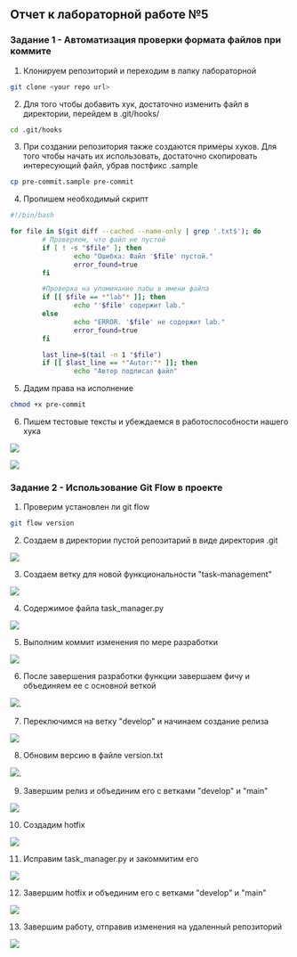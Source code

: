 ## Отчет к лабораторной работе №5
### Задание 1 - Автоматизация проверки формата файлов при коммите

1) Клонируем репозиторий и переходим в папку лабораторной
```bash
git clone <your repo url>
```
2) Для того чтобы добавить хук, достаточно изменить файл в директории, перейдем в .git/hooks/
```bash
cd .git/hooks
```
3) При создании репозитория также создаются примеры хуков. Для того чтобы начать их использовать, достаточно скопировать интересующий файл, убрав постфикс .sample
```bash
cp pre-commit.sample pre-commit
```
4) Пропишем необходимый скрипт
```bash
#!/bin/bash

for file in $(git diff --cached --name-only | grep '.txt$'); do
        # Проверяем, что файл не пустой
        if [ ! -s "$file" ]; then
                echo "Ошибка: Файл '$file' пустой."
                error_found=true
        fi

        #Проверка на упоминание лабы в имени файла
        if [[ $file == *"lab"* ]]; then
                echo "'$file' содержит lab."
        else
                echo "ERROR. '$file' не содержит lab."
                error_found=true
        fi

        last_line=$(tail -n 1 "$file")
        if [[ $last_line == *"Autor:"* ]]; then
                echo "Автор подписал файл"

```
5) Дадим права на исполнение
```bash
chmod +x pre-commit
```
6) Пишем тестовые тексты и убеждаемся в работоспособности нашего хука
   
![](https://private-user-images.githubusercontent.com/180977102/394012275-9d5b2044-303f-4c47-adb5-b770c79c2ab2.png?jwt=eyJhbGciOiJIUzI1NiIsInR5cCI6IkpXVCJ9.eyJpc3MiOiJnaXRodWIuY29tIiwiYXVkIjoicmF3LmdpdGh1YnVzZXJjb250ZW50LmNvbSIsImtleSI6ImtleTUiLCJleHAiOjE3MzM3NzkxMzAsIm5iZiI6MTczMzc3ODgzMCwicGF0aCI6Ii8xODA5NzcxMDIvMzk0MDEyMjc1LTlkNWIyMDQ0LTMwM2YtNGM0Ny1hZGI1LWI3NzBjNzljMmFiMi5wbmc_WC1BbXotQWxnb3JpdGhtPUFXUzQtSE1BQy1TSEEyNTYmWC1BbXotQ3JlZGVudGlhbD1BS0lBVkNPRFlMU0E1M1BRSzRaQSUyRjIwMjQxMjA5JTJGdXMtZWFzdC0xJTJGczMlMkZhd3M0X3JlcXVlc3QmWC1BbXotRGF0ZT0yMDI0MTIwOVQyMTEzNTBaJlgtQW16LUV4cGlyZXM9MzAwJlgtQW16LVNpZ25hdHVyZT1kNzFlMWQyZmY2YTE2MGVhYzQzMjFjNmE4Y2Y1MDY0OTNlYjYwZjk4ZjQ5YTEyNDIyYmE2NWVkMjA5YTRlYzgxJlgtQW16LVNpZ25lZEhlYWRlcnM9aG9zdCJ9.FHbnJYAJRhrfdQ-zFj0wO2yKTlrKXS9SBrKjJlYhDyc)

![](https://private-user-images.githubusercontent.com/180977102/394012656-0741e3ac-2df7-406d-a3a9-3708115b7d8f.png?jwt=eyJhbGciOiJIUzI1NiIsInR5cCI6IkpXVCJ9.eyJpc3MiOiJnaXRodWIuY29tIiwiYXVkIjoicmF3LmdpdGh1YnVzZXJjb250ZW50LmNvbSIsImtleSI6ImtleTUiLCJleHAiOjE3MzM3NzkxMzAsIm5iZiI6MTczMzc3ODgzMCwicGF0aCI6Ii8xODA5NzcxMDIvMzk0MDEyNjU2LTA3NDFlM2FjLTJkZjctNDA2ZC1hM2E5LTM3MDgxMTViN2Q4Zi5wbmc_WC1BbXotQWxnb3JpdGhtPUFXUzQtSE1BQy1TSEEyNTYmWC1BbXotQ3JlZGVudGlhbD1BS0lBVkNPRFlMU0E1M1BRSzRaQSUyRjIwMjQxMjA5JTJGdXMtZWFzdC0xJTJGczMlMkZhd3M0X3JlcXVlc3QmWC1BbXotRGF0ZT0yMDI0MTIwOVQyMTEzNTBaJlgtQW16LUV4cGlyZXM9MzAwJlgtQW16LVNpZ25hdHVyZT04YzJmMmUyNjU5NTVjOTQ3Njg0M2M1MmJmMjRlZTNiNmIzZmUzNzI0ODVlMjFmZjBkOWQ4MDcyYjY2NjVjNmI3JlgtQW16LVNpZ25lZEhlYWRlcnM9aG9zdCJ9.KOHm2p5QBjIkYwqoNO6om6I6RpYv2tr7U7hlEam2bwY)


### Задание 2 - Использование Git Flow в проекте

1) Проверим установлен ли git flow
```bash
git flow version
 ```
2) Создаем в директории пустой репозитарий в виде директория .git
   
![](https://private-user-images.githubusercontent.com/180977102/394327812-a99c28b2-d5e5-4ba3-80e5-dec74a3e3dbf.png?jwt=eyJhbGciOiJIUzI1NiIsInR5cCI6IkpXVCJ9.eyJpc3MiOiJnaXRodWIuY29tIiwiYXVkIjoicmF3LmdpdGh1YnVzZXJjb250ZW50LmNvbSIsImtleSI6ImtleTUiLCJleHAiOjE3MzM4NDMxNzcsIm5iZiI6MTczMzg0Mjg3NywicGF0aCI6Ii8xODA5NzcxMDIvMzk0MzI3ODEyLWE5OWMyOGIyLWQ1ZTUtNGJhMy04MGU1LWRlYzc0YTNlM2RiZi5wbmc_WC1BbXotQWxnb3JpdGhtPUFXUzQtSE1BQy1TSEEyNTYmWC1BbXotQ3JlZGVudGlhbD1BS0lBVkNPRFlMU0E1M1BRSzRaQSUyRjIwMjQxMjEwJTJGdXMtZWFzdC0xJTJGczMlMkZhd3M0X3JlcXVlc3QmWC1BbXotRGF0ZT0yMDI0MTIxMFQxNTAxMTdaJlgtQW16LUV4cGlyZXM9MzAwJlgtQW16LVNpZ25hdHVyZT0yMzdjNjk2MDkyM2Q3YmIzNTRlOThhOWE0MGYyZjljYzM0OGJhOGIxM2Y3NDlkOGQwZmNhZDRlNjIxN2FjN2NhJlgtQW16LVNpZ25lZEhlYWRlcnM9aG9zdCJ9.JGNvhD1mWAgHPBn_xSkkpP7t3hqYwTEp7NZHpe0qYO4)

3) Создаем ветку для новой функциональности "task-management"
   
![](https://private-user-images.githubusercontent.com/180977102/394328996-b14d2232-329f-4c22-b667-42da131008b4.png?jwt=eyJhbGciOiJIUzI1NiIsInR5cCI6IkpXVCJ9.eyJpc3MiOiJnaXRodWIuY29tIiwiYXVkIjoicmF3LmdpdGh1YnVzZXJjb250ZW50LmNvbSIsImtleSI6ImtleTUiLCJleHAiOjE3MzM4NDMzMzIsIm5iZiI6MTczMzg0MzAzMiwicGF0aCI6Ii8xODA5NzcxMDIvMzk0MzI4OTk2LWIxNGQyMjMyLTMyOWYtNGMyMi1iNjY3LTQyZGExMzEwMDhiNC5wbmc_WC1BbXotQWxnb3JpdGhtPUFXUzQtSE1BQy1TSEEyNTYmWC1BbXotQ3JlZGVudGlhbD1BS0lBVkNPRFlMU0E1M1BRSzRaQSUyRjIwMjQxMjEwJTJGdXMtZWFzdC0xJTJGczMlMkZhd3M0X3JlcXVlc3QmWC1BbXotRGF0ZT0yMDI0MTIxMFQxNTAzNTJaJlgtQW16LUV4cGlyZXM9MzAwJlgtQW16LVNpZ25hdHVyZT00NDNiZTI2Nzk3OGRmMjEwMDYxN2Q0NGFmMjZiMzAzOGE3YjNlMzhjODk0NTQ2YTAyNGNlZTIyMTAzNzY3ZGViJlgtQW16LVNpZ25lZEhlYWRlcnM9aG9zdCJ9.u_abYCanWgJPzlZoGJzOrejFMxAa-CRkc99Tka2s1qE)

4) Содержимое файла task_manager.py
   
![](https://private-user-images.githubusercontent.com/180977102/394320975-a660e396-2911-4371-b417-59c7a637f86c.png?jwt=eyJhbGciOiJIUzI1NiIsInR5cCI6IkpXVCJ9.eyJpc3MiOiJnaXRodWIuY29tIiwiYXVkIjoicmF3LmdpdGh1YnVzZXJjb250ZW50LmNvbSIsImtleSI6ImtleTUiLCJleHAiOjE3MzM4NDIyMTQsIm5iZiI6MTczMzg0MTkxNCwicGF0aCI6Ii8xODA5NzcxMDIvMzk0MzIwOTc1LWE2NjBlMzk2LTI5MTEtNDM3MS1iNDE3LTU5YzdhNjM3Zjg2Yy5wbmc_WC1BbXotQWxnb3JpdGhtPUFXUzQtSE1BQy1TSEEyNTYmWC1BbXotQ3JlZGVudGlhbD1BS0lBVkNPRFlMU0E1M1BRSzRaQSUyRjIwMjQxMjEwJTJGdXMtZWFzdC0xJTJGczMlMkZhd3M0X3JlcXVlc3QmWC1BbXotRGF0ZT0yMDI0MTIxMFQxNDQ1MTRaJlgtQW16LUV4cGlyZXM9MzAwJlgtQW16LVNpZ25hdHVyZT1mZWJmYTZjODg2NDQ3YzFkZjUzZjZhOGIxM2Y1ZDFkYTFkY2Q2YmZjMjJmZTE0NGRhZTI1NmI2MzVjYmE0ZmVmJlgtQW16LVNpZ25lZEhlYWRlcnM9aG9zdCJ9.3B6erQiljAkVjjT62wZeQwFBcsIX_eciOtFzn3Fh2aI)

5) Выполним коммит изменения по мере разработки
   
![](https://private-user-images.githubusercontent.com/180977102/394330983-bc4e9c3a-d76a-4e24-a473-53b044b14741.png?jwt=eyJhbGciOiJIUzI1NiIsInR5cCI6IkpXVCJ9.eyJpc3MiOiJnaXRodWIuY29tIiwiYXVkIjoicmF3LmdpdGh1YnVzZXJjb250ZW50LmNvbSIsImtleSI6ImtleTUiLCJleHAiOjE3MzM4NDM2NTIsIm5iZiI6MTczMzg0MzM1MiwicGF0aCI6Ii8xODA5NzcxMDIvMzk0MzMwOTgzLWJjNGU5YzNhLWQ3NmEtNGUyNC1hNDczLTUzYjA0NGIxNDc0MS5wbmc_WC1BbXotQWxnb3JpdGhtPUFXUzQtSE1BQy1TSEEyNTYmWC1BbXotQ3JlZGVudGlhbD1BS0lBVkNPRFlMU0E1M1BRSzRaQSUyRjIwMjQxMjEwJTJGdXMtZWFzdC0xJTJGczMlMkZhd3M0X3JlcXVlc3QmWC1BbXotRGF0ZT0yMDI0MTIxMFQxNTA5MTJaJlgtQW16LUV4cGlyZXM9MzAwJlgtQW16LVNpZ25hdHVyZT0zNjlmZjJjZDgyZDQyYzYzOTVjM2EzOGFkMjU5ZTNkYjdjMGM1MGZiNTcwNDVmYzljODFkNWEzMjRkNDA2MDgxJlgtQW16LVNpZ25lZEhlYWRlcnM9aG9zdCJ9.zA7K_ALwkZMmb3Ucz4_aPPOpQLbffDf_0L7jSFZTfLw)

6) После завершения разработки функции завершаем фичу и объединяем ее с основной веткой
    
![](https://private-user-images.githubusercontent.com/180977102/394331782-31843e6e-efff-40ba-b484-b41c5a204e89.png?jwt=eyJhbGciOiJIUzI1NiIsInR5cCI6IkpXVCJ9.eyJpc3MiOiJnaXRodWIuY29tIiwiYXVkIjoicmF3LmdpdGh1YnVzZXJjb250ZW50LmNvbSIsImtleSI6ImtleTUiLCJleHAiOjE3MzM4NDM3ODEsIm5iZiI6MTczMzg0MzQ4MSwicGF0aCI6Ii8xODA5NzcxMDIvMzk0MzMxNzgyLTMxODQzZTZlLWVmZmYtNDBiYS1iNDg0LWI0MWM1YTIwNGU4OS5wbmc_WC1BbXotQWxnb3JpdGhtPUFXUzQtSE1BQy1TSEEyNTYmWC1BbXotQ3JlZGVudGlhbD1BS0lBVkNPRFlMU0E1M1BRSzRaQSUyRjIwMjQxMjEwJTJGdXMtZWFzdC0xJTJGczMlMkZhd3M0X3JlcXVlc3QmWC1BbXotRGF0ZT0yMDI0MTIxMFQxNTExMjFaJlgtQW16LUV4cGlyZXM9MzAwJlgtQW16LVNpZ25hdHVyZT1kOGUzNDAyYzJiNzQ4NGYyMjk2ODYzZTc1NmE0OTdiZTFmMWZhNWY2YzIyYWI3ZjBiZjNhZjEzYTg5NTgwYmEyJlgtQW16LVNpZ25lZEhlYWRlcnM9aG9zdCJ9.ZhDBC3QqiyfH1-at5zV9P728UHKt7VN6aCs44dCvLUw).

7) Переключимся на ветку "develop" и начинаем создание релиза
   
![](https://private-user-images.githubusercontent.com/180977102/394332860-73b4a07a-1234-4432-a84f-1e12d44a03c0.png?jwt=eyJhbGciOiJIUzI1NiIsInR5cCI6IkpXVCJ9.eyJpc3MiOiJnaXRodWIuY29tIiwiYXVkIjoicmF3LmdpdGh1YnVzZXJjb250ZW50LmNvbSIsImtleSI6ImtleTUiLCJleHAiOjE3MzM4NDM5MzYsIm5iZiI6MTczMzg0MzYzNiwicGF0aCI6Ii8xODA5NzcxMDIvMzk0MzMyODYwLTczYjRhMDdhLTEyMzQtNDQzMi1hODRmLTFlMTJkNDRhMDNjMC5wbmc_WC1BbXotQWxnb3JpdGhtPUFXUzQtSE1BQy1TSEEyNTYmWC1BbXotQ3JlZGVudGlhbD1BS0lBVkNPRFlMU0E1M1BRSzRaQSUyRjIwMjQxMjEwJTJGdXMtZWFzdC0xJTJGczMlMkZhd3M0X3JlcXVlc3QmWC1BbXotRGF0ZT0yMDI0MTIxMFQxNTEzNTZaJlgtQW16LUV4cGlyZXM9MzAwJlgtQW16LVNpZ25hdHVyZT03NjU0ZTA0NGE5MGI4YzNiZDE4N2FhZmE5NGY3YzljNGQyZjRiZDAzNGY3N2U2Y2EwMzQ2Nzk1YTdkMDNiNDZlJlgtQW16LVNpZ25lZEhlYWRlcnM9aG9zdCJ9.xeO10PIiNo2TzoVShUkYhFM7k3iiz6B8wj5mZQ8_AFY)

8) Обновим версию в файле version.txt
   
![](https://private-user-images.githubusercontent.com/180977102/394334129-e62895d6-c6ad-47f5-9952-739d48f88ac8.png?jwt=eyJhbGciOiJIUzI1NiIsInR5cCI6IkpXVCJ9.eyJpc3MiOiJnaXRodWIuY29tIiwiYXVkIjoicmF3LmdpdGh1YnVzZXJjb250ZW50LmNvbSIsImtleSI6ImtleTUiLCJleHAiOjE3MzM4NDQxMjYsIm5iZiI6MTczMzg0MzgyNiwicGF0aCI6Ii8xODA5NzcxMDIvMzk0MzM0MTI5LWU2Mjg5NWQ2LWM2YWQtNDdmNS05OTUyLTczOWQ0OGY4OGFjOC5wbmc_WC1BbXotQWxnb3JpdGhtPUFXUzQtSE1BQy1TSEEyNTYmWC1BbXotQ3JlZGVudGlhbD1BS0lBVkNPRFlMU0E1M1BRSzRaQSUyRjIwMjQxMjEwJTJGdXMtZWFzdC0xJTJGczMlMkZhd3M0X3JlcXVlc3QmWC1BbXotRGF0ZT0yMDI0MTIxMFQxNTE3MDZaJlgtQW16LUV4cGlyZXM9MzAwJlgtQW16LVNpZ25hdHVyZT0xMTBhNDY5NjIzZDQ5ZTM2YWExNTFjMjg3OTVjNGEzZDk4YjQxYWZmMTYyZWM2OTRlZjZiYWU2YWIxMTg1ZTEyJlgtQW16LVNpZ25lZEhlYWRlcnM9aG9zdCJ9.eJr2XWA4D39tF0NunqIaGcst_Xb5pKeQ8uXGzStjSAw).

9) Завершим релиз и объединим его с ветками "develop" и "main"
    
![](https://private-user-images.githubusercontent.com/180977102/394335390-28d8f151-2247-4965-b6f0-14744b90cc8f.png?jwt=eyJhbGciOiJIUzI1NiIsInR5cCI6IkpXVCJ9.eyJpc3MiOiJnaXRodWIuY29tIiwiYXVkIjoicmF3LmdpdGh1YnVzZXJjb250ZW50LmNvbSIsImtleSI6ImtleTUiLCJleHAiOjE3MzM4NDQzMTIsIm5iZiI6MTczMzg0NDAxMiwicGF0aCI6Ii8xODA5NzcxMDIvMzk0MzM1MzkwLTI4ZDhmMTUxLTIyNDctNDk2NS1iNmYwLTE0NzQ0YjkwY2M4Zi5wbmc_WC1BbXotQWxnb3JpdGhtPUFXUzQtSE1BQy1TSEEyNTYmWC1BbXotQ3JlZGVudGlhbD1BS0lBVkNPRFlMU0E1M1BRSzRaQSUyRjIwMjQxMjEwJTJGdXMtZWFzdC0xJTJGczMlMkZhd3M0X3JlcXVlc3QmWC1BbXotRGF0ZT0yMDI0MTIxMFQxNTIwMTJaJlgtQW16LUV4cGlyZXM9MzAwJlgtQW16LVNpZ25hdHVyZT03M2QzMWJjNmE1NDc1NzE2M2Q1NmFkZWFhNWY2ZDk5Zjg2NmJhYTY1YjkwNzc4YjAwMzJhMzYzNjE4OGZlM2U5JlgtQW16LVNpZ25lZEhlYWRlcnM9aG9zdCJ9.whUpQricyIj0brZltEWexKxy0YLxl6hTnjN_ZMGOtgg)

10) Создадим hotfix
    
![](https://private-user-images.githubusercontent.com/180977102/394336529-9fc4c272-002b-4163-b211-22f93187930b.png?jwt=eyJhbGciOiJIUzI1NiIsInR5cCI6IkpXVCJ9.eyJpc3MiOiJnaXRodWIuY29tIiwiYXVkIjoicmF3LmdpdGh1YnVzZXJjb250ZW50LmNvbSIsImtleSI6ImtleTUiLCJleHAiOjE3MzM4NDQ0NzYsIm5iZiI6MTczMzg0NDE3NiwicGF0aCI6Ii8xODA5NzcxMDIvMzk0MzM2NTI5LTlmYzRjMjcyLTAwMmItNDE2My1iMjExLTIyZjkzMTg3OTMwYi5wbmc_WC1BbXotQWxnb3JpdGhtPUFXUzQtSE1BQy1TSEEyNTYmWC1BbXotQ3JlZGVudGlhbD1BS0lBVkNPRFlMU0E1M1BRSzRaQSUyRjIwMjQxMjEwJTJGdXMtZWFzdC0xJTJGczMlMkZhd3M0X3JlcXVlc3QmWC1BbXotRGF0ZT0yMDI0MTIxMFQxNTIyNTZaJlgtQW16LUV4cGlyZXM9MzAwJlgtQW16LVNpZ25hdHVyZT1lNWUxNjdkMGY5NjI4N2FiZWZkMWFhOTQ4MTIwMGRlNTMxOTY3ZWE5YjIyMjA0ZGViODNmNWNiMDg5M2NmNjdiJlgtQW16LVNpZ25lZEhlYWRlcnM9aG9zdCJ9.Av4LGwfgAsi9TGz4TWJu6nqQ6BSHz0yTBouUSRRCEEA)

11) Исправим task_manager.py и закоммитим его
    
![](https://private-user-images.githubusercontent.com/180977102/394338016-fde1e71a-1722-4c63-9f85-3704276db97e.png?jwt=eyJhbGciOiJIUzI1NiIsInR5cCI6IkpXVCJ9.eyJpc3MiOiJnaXRodWIuY29tIiwiYXVkIjoicmF3LmdpdGh1YnVzZXJjb250ZW50LmNvbSIsImtleSI6ImtleTUiLCJleHAiOjE3MzM4NDQ3MDMsIm5iZiI6MTczMzg0NDQwMywicGF0aCI6Ii8xODA5NzcxMDIvMzk0MzM4MDE2LWZkZTFlNzFhLTE3MjItNGM2My05Zjg1LTM3MDQyNzZkYjk3ZS5wbmc_WC1BbXotQWxnb3JpdGhtPUFXUzQtSE1BQy1TSEEyNTYmWC1BbXotQ3JlZGVudGlhbD1BS0lBVkNPRFlMU0E1M1BRSzRaQSUyRjIwMjQxMjEwJTJGdXMtZWFzdC0xJTJGczMlMkZhd3M0X3JlcXVlc3QmWC1BbXotRGF0ZT0yMDI0MTIxMFQxNTI2NDNaJlgtQW16LUV4cGlyZXM9MzAwJlgtQW16LVNpZ25hdHVyZT05NTA5ZThkMDU0NTZkNDJjZTc3NTg1M2UzYTQ5NGM4NzU1YmM0NThlZDViMDc2ZGFiYmZkYzFlNzFjMWQ2NzUxJlgtQW16LVNpZ25lZEhlYWRlcnM9aG9zdCJ9.LJIQRRobjOZ5VMu54fiquO4DVIPNRGAgyy0n5ABU7HA)

12) Завершим hotfix и объединим его с ветками "develop" и "main"
    
![](https://private-user-images.githubusercontent.com/180977102/394339271-884d8950-f576-47e1-a52c-1316ff2b2492.png?jwt=eyJhbGciOiJIUzI1NiIsInR5cCI6IkpXVCJ9.eyJpc3MiOiJnaXRodWIuY29tIiwiYXVkIjoicmF3LmdpdGh1YnVzZXJjb250ZW50LmNvbSIsImtleSI6ImtleTUiLCJleHAiOjE3MzM4NDQ4NzQsIm5iZiI6MTczMzg0NDU3NCwicGF0aCI6Ii8xODA5NzcxMDIvMzk0MzM5MjcxLTg4NGQ4OTUwLWY1NzYtNDdlMS1hNTJjLTEzMTZmZjJiMjQ5Mi5wbmc_WC1BbXotQWxnb3JpdGhtPUFXUzQtSE1BQy1TSEEyNTYmWC1BbXotQ3JlZGVudGlhbD1BS0lBVkNPRFlMU0E1M1BRSzRaQSUyRjIwMjQxMjEwJTJGdXMtZWFzdC0xJTJGczMlMkZhd3M0X3JlcXVlc3QmWC1BbXotRGF0ZT0yMDI0MTIxMFQxNTI5MzRaJlgtQW16LUV4cGlyZXM9MzAwJlgtQW16LVNpZ25hdHVyZT0wOGNmNjhmZWZjMGVkNGEyZmQxMTc1NzlkMjllMDAyNWQ2NTgyMjAxYmRjMDJlNDMyMDliNDQ5ZjE1NTIzNzcyJlgtQW16LVNpZ25lZEhlYWRlcnM9aG9zdCJ9.aoNg2OaCIXymfzWloySRRjoXc46M-NvWH4ZVgRG7RSE)

13) Завершим работу, отправив изменения на удаленный репозиторий
    
![](https://private-user-images.githubusercontent.com/180977102/394340031-762dcf70-6648-4260-af55-f829022b653b.png?jwt=eyJhbGciOiJIUzI1NiIsInR5cCI6IkpXVCJ9.eyJpc3MiOiJnaXRodWIuY29tIiwiYXVkIjoicmF3LmdpdGh1YnVzZXJjb250ZW50LmNvbSIsImtleSI6ImtleTUiLCJleHAiOjE3MzM4NDQ5OTUsIm5iZiI6MTczMzg0NDY5NSwicGF0aCI6Ii8xODA5NzcxMDIvMzk0MzQwMDMxLTc2MmRjZjcwLTY2NDgtNDI2MC1hZjU1LWY4MjkwMjJiNjUzYi5wbmc_WC1BbXotQWxnb3JpdGhtPUFXUzQtSE1BQy1TSEEyNTYmWC1BbXotQ3JlZGVudGlhbD1BS0lBVkNPRFlMU0E1M1BRSzRaQSUyRjIwMjQxMjEwJTJGdXMtZWFzdC0xJTJGczMlMkZhd3M0X3JlcXVlc3QmWC1BbXotRGF0ZT0yMDI0MTIxMFQxNTMxMzVaJlgtQW16LUV4cGlyZXM9MzAwJlgtQW16LVNpZ25hdHVyZT1iZTRjZGI3MzczNzgwYzcyNzRmNDhiMjhhOGY2ODQ2ODJiOGMyNWQxN2IwNzVhNWNkOGYzMDkxMzhhNTQyNTQ0JlgtQW16LVNpZ25lZEhlYWRlcnM9aG9zdCJ9.lstvO5mSiKZ7zjDSdpvqrayTP6PgDNgxg4rXTxtRGbE)
